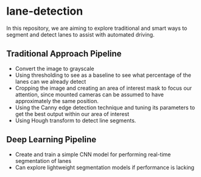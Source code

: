 # lane-detection

In this repository, we are aiming to explore traditional and smart ways to segment and detect lanes to assist with automated driving.

## Traditional Approach Pipeline
* Convert the image to grayscale
* Using thresholding to see as a baseline to see what percentage of the lanes can we already detect
* Cropping the image and creating an area of interest mask to focus our attention, since mounted cameras can be assumed to have approximately the same position.
* Using the Canny edge detection technique and tuning its parameters to get the best output within our area of interest
* Using Hough transform to detect line segments. 

## Deep Learning Pipeline
* Create and train a simple CNN model for performing real-time segmentation of lanes
* Can explore lightweight segmentation models if performance is lacking
